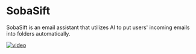 # SobaSift

SobaSift is an email assistant that utilizes AI to put users' incoming emails into folders automatically. 

[![video](https://img.youtube.com/vi/tXhohQuqSwc/maxresdefault.jpg)](https://youtu.be/tXhohQuqSwc)
